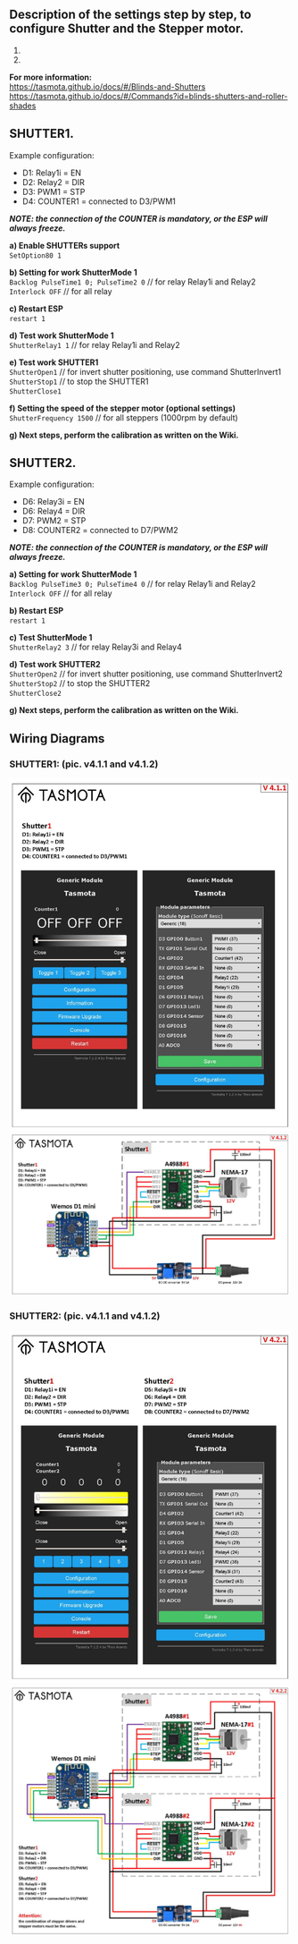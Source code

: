 ## Description of the settings step by step, to configure Shutter and the Stepper motor.    

1.  
2.  

**For more information:**  
https://tasmota.github.io/docs/#/Blinds-and-Shutters  
https://tasmota.github.io/docs/#/Commands?id=blinds-shutters-and-roller-shades  

## SHUTTER1.
Example configuration:  
 - D1: Relay1i  = EN  
 - D2: Relay2   = DIR  
 - D3: PWM1     = STP  
 - D4: COUNTER1 = connected to D3/PWM1   

***NOTE: the connection of the COUNTER is mandatory, or the ESP will always freeze.***

**a) Enable SHUTTERs support**  
 `SetOption80 1`  

**b) Setting for work ShutterMode 1**  
  `Backlog PulseTime1 0; PulseTime2 0`   // for relay Relay1i and Relay2  
  `Interlock OFF`                        // for all relay  

**c) Restart ESP**  
  `restart 1`

**d) Test work ShutterMode 1**  
  `ShutterRelay1 1`   // for relay Relay1i and Relay2

**e) Test work SHUTTER1**  
  `ShutterOpen1`      // for invert shutter positioning, use command ShutterInvert1  
  `ShutterStop1`      // to stop the SHUTTER1  
  `ShutterClose1`  

**f) Setting the speed of the stepper motor (optional settings)**  
  `ShutterFrequency 1500`  // for all steppers (1000rpm by default)

**g) Next steps, perform the calibration as written on the Wiki.**  


## SHUTTER2.
Example configuration:  
 - D6: Relay3i  = EN  
 - D6: Relay4   = DIR  
 - D7: PWM2     = STP  
 - D8: COUNTER2 = connected to D7/PWM2   

***NOTE: the connection of the COUNTER is mandatory, or the ESP will always freeze.***

**a) Setting for work ShutterMode 1**  
  `Backlog PulseTime3 0; PulseTime4 0`   // for relay Relay1i and Relay2  
  `Interlock OFF`                        // for all relay  

**b) Restart ESP**  
  `restart 1`

**c) Test ShutterMode 1**  
  `ShutterRelay2 3`   // for relay Relay3i and Relay4

**d) Test work SHUTTER2**  
  `ShutterOpen2`     // for invert shutter positioning, use command ShutterInvert2  
  `ShutterStop2`     // to stop the SHUTTER2  
  `ShutterClose2`  
  
**g) Next steps, perform the calibration as written on the Wiki.**  

## Wiring Diagrams  
### SHUTTER1: (pic. v4.1.1 and v4.1.2)  
![411](https://github.com/TrDA-hab/blinds/blob/master/images/A4988%20v411.jpg ":size=200px")
![411](https://github.com/TrDA-hab/blinds/blob/master/images/A4988%20v412.jpg ":size=200px")

### SHUTTER2: (pic. v4.1.1 and v4.1.2)  
![411](https://github.com/TrDA-hab/blinds/blob/master/images/A4988%20v421.jpg ":size=200px")
![411](https://github.com/TrDA-hab/blinds/blob/master/images/A4988%20v422.jpg ":size=200px")
